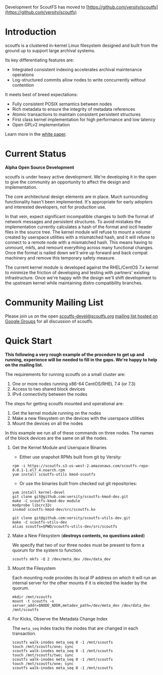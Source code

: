 Development for ScoutFS has moved to [https://github.com/versity/scoutfs](https://github.com/versity/scoutfs)

# Introduction

scoutfs is a clustered in-kernel Linux filesystem designed and built
from the ground up to support large archival systems.

Its key differentiating features are:

 - Integrated consistent indexing accelerates archival maintenance operations
 - Log-structured commits allow nodes to write concurrently without contention

It meets best of breed expectations:

 * Fully consistent POSIX semantics between nodes
 * Rich metadata to ensure the integrity of metadata references
 * Atomic transactions to maintain consistent persistent structures
 * First class kernel implementation for high performance and low latency
 * Open GPLv2 implementation
 
Learn more in the [white paper](https://docs.wixstatic.com/ugd/aaa89b_88a5cc84be0b4d1a90f60d8900834d28.pdf).

# Current Status

**Alpha Open Source Development**

scoutfs is under heavy active development.  We're developing it in the
open to give the community an opportunity to affect the design and
implementation.

The core architectural design elements are in place.  Much surrounding
functionality hasn't been implemented.  It's appropriate for early
adopters and interested developers, not for production use.

In that vein, expect significant incompatible changes to both the format
of network messages and persistent structures.  To avoid mistakes the
implementation currently calculates a hash of the format and ioctl
header files in the source tree.  The kernel module will refuse to mount
a volume created by userspace utilities with a mismatched hash, and it
will refuse to connect to a remote node with a mismatched hash.  This
means having to unmount, mkfs, and remount everything across many
functional changes.  Once the format is nailed down we'll wire up
forward and back compat machinery and remove this temporary safety
measure. 

The current kernel module is developed against the RHEL/CentOS 7.x
kernel to minimize the friction of developing and testing with partners'
existing infrastructure.  Once we're happy with the design we'll shift
development to the upstream kernel while maintaining distro
compatibility branches.

# Community Mailing List

Please join us on the open scoutfs-devel@scoutfs.org [mailing list
hosted on Google Groups](https://groups.google.com/a/scoutfs.org/forum/#!forum/scoutfs-devel)
for all discussion of scoutfs.

# Quick Start

**This following a very rough example of the procedure to get up and
running, experience will be needed to fill in the gaps.  We're happy to
help on the mailing list.**

The requirements for running scoutfs on a small cluster are:

 1. One or more nodes running x86-64 CentOS/RHEL 7.4 (or 7.3)
 2. Access to two shared block devices
 3. IPv4 connectivity between the nodes

The steps for getting scoutfs mounted and operational are:

 1. Get the kernel module running on the nodes
 2. Make a new filesystem on the devices with the userspace utilities
 3. Mount the devices on all the nodes

In this example we run all of these commands on three nodes.  The names
of the block devices are the same on all the nodes.

1. Get the Kernel Module and Userspace Binaries

   * Either use snapshot RPMs built from git by Versity:

   ```shell
   rpm -i https://scoutfs.s3-us-west-2.amazonaws.com/scoutfs-repo-0.0.1-1.el7_4.noarch.rpm
   yum install scoutfs-utils kmod-scoutfs
   ```

   * Or use the binaries built from checked out git repositories:

   ```shell
   yum install kernel-devel
   git clone git@github.com:versity/scoutfs-kmod-dev.git
   make -C scoutfs-kmod-dev module 
   modprobe libcrc32c
   insmod scoutfs-kmod-dev/src/scoutfs.ko

   git clone git@github.com:versity/scoutfs-utils-dev.git
   make -C scoutfs-utils-dev
   alias scoutfs=$PWD/scoutfs-utils-dev/src/scoutfs
   ```

2. Make a New Filesystem (**destroys contents, no questions asked**)

   We specify that two of our three nodes must be present to form a
   quorum for the system to function.

   ```shell
   scoutfs mkfs -Q 2 /dev/meta_dev /dev/data_dev
   ```

3. Mount the Filesystem

   Each mounting node provides its local IP address on which it will run
   an internal server for the other mounts if it is elected the leader by
   the quorum.

   ```shell
   mkdir /mnt/scoutfs
   mount -t scoutfs -o server_addr=$NODE_ADDR,metadev_path=/dev/meta_dev /dev/data_dev /mnt/scoutfs
   ```

4. For Kicks, Observe the Metadata Change Index

   The `meta_seq` index tracks the inodes that are changed in each
   transaction.

   ```shell
   scoutfs walk-inodes meta_seq 0 -1 /mnt/scoutfs
   touch /mnt/scoutfs/one; sync
   scoutfs walk-inodes meta_seq 0 -1 /mnt/scoutfs
   touch /mnt/scoutfs/two; sync
   scoutfs walk-inodes meta_seq 0 -1 /mnt/scoutfs
   touch /mnt/scoutfs/one; sync
   scoutfs walk-inodes meta_seq 0 -1 /mnt/scoutfs
   ```
